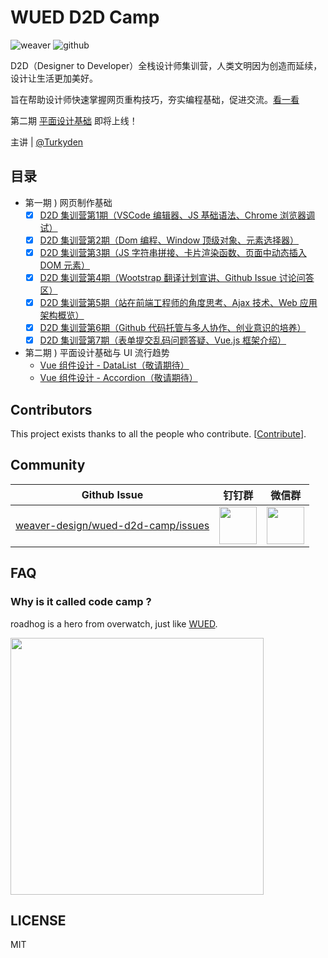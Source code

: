# WUED D2D Camp

![weaver](https://img.shields.io/static/v1.svg?label=Weaver&message=UED&color=#c7161e)
![github](https://img.shields.io/github/stars/weaver-design/wued-code-camp.svg?style=social)

D2D（Designer to Developer）全栈设计师集训营，人类文明因为创造而延续，设计让生活更加美好。

旨在帮助设计师快速掌握网页重构技巧，夯实编程基础，促进交流。[看一看](https://weaver-design.github.io/wued-code-camp/.)

第二期 [平面设计基础](#) 即将上线！

主讲 | [@Turkyden](https://github.com/Turkyden)

## 目录

- 第一期 ) 网页制作基础
  - [x] [D2D 集训营第1期（VSCode 编辑器、JS 基础语法、Chrome 浏览器调试）](https://weaver-design.github.io/wued-code-camp/d2d/1.html)
  - [x] [D2D 集训营第2期（Dom 编程、Window 顶级对象、元素选择器）](https://weaver-design.github.io/wued-code-camp/d2d/2.html)
  - [x] [D2D 集训营第3期（JS 字符串拼接、卡片渲染函数、页面中动态插入 DOM 元素）](https://weaver-design.github.io/wued-code-camp/d2d/3.html)
  - [x] [D2D 集训营第4期（Wootstrap 翻译计划宣讲、Github Issue 讨论问答区）](https://weaver-design.github.io/wued-code-camp/d2d/4.html)
  - [x] [D2D 集训营第5期（站在前端工程师的角度思考、Ajax 技术、Web 应用架构概览）](https://weaver-design.github.io/wued-code-camp/d2d/5.html)
  - [x] [D2D 集训营第6期（Github 代码托管与多人协作、创业意识的培养）](https://weaver-design.github.io/wued-code-camp/d2d/6.html)
  - [x] [D2D 集训营第7期（表单提交乱码问题答疑、Vue.js 框架介绍）](https://weaver-design.github.io/wued-code-camp/d2d/7.html)

- 第二期 ) 平面设计基础与 UI 流行趋势
  - [Vue 组件设计 - DataList（敬请期待）](#)
  - [Vue 组件设计 - Accordion（敬请期待）](#)

## Contributors

This project exists thanks to all the people who contribute. [[Contribute](CONTRIBUTING.md)]. 

## Community

| Github Issue                                            | 钉钉群                                                                                                                         | 微信群                                                                                      |
| ------------------------------------------------------- | ------------------------------------------------------------------------------------------------------------------------------ | ------------------------------------------------------------------------------------------- |
| [weaver-design/wued-d2d-camp/issues](https://github.com/weaver-design/wued-d2d-camp/issues) | <img src="https://cdn.nlark.com/yuque/0/2019/jpeg/86025/1561529290421-cb5b5807-d0b9-466f-bf83-fc10909b9af8.jpeg" width="60" /> | <img src="https://img.alicdn.com/tfs/TB13U6aF6DpK1RjSZFrXXa78VXa-752-974.jpg" width="60" /> |

## FAQ

### Why is it called code camp ?

roadhog is a hero from overwatch, just like [WUED](https://github.com/weaver-design).

<img src="https://gw.alipayobjects.com/zos/rmsportal/nnuuSFhDFUOfvYSRyvBh.png" width="405" height="411" />

## LICENSE

MIT
